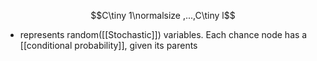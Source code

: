 $$C\tiny 1\normalsize ,...,C\tiny l$$
- represents random([[Stochastic]]) variables. Each chance node has a [[conditional probability]], given its parents